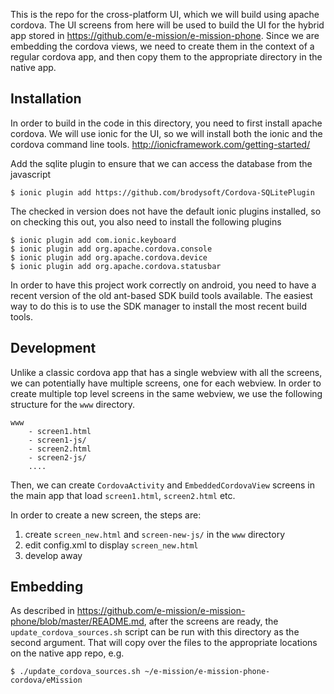 This is the repo for the cross-platform UI, which we will build using apache
cordova. The UI screens from here will be used to build the UI for the hybrid
app stored in https://github.com/e-mission/e-mission-phone. Since we are
embedding the cordova views, we need to create them in the context of a regular
cordova app, and then copy them to the appropriate directory in the native app.

## Installation

In order to build in the code in this directory, you need to first install apache cordova.
We will use ionic for the UI, so we will install both the ionic and the cordova command line tools.
http://ionicframework.com/getting-started/

Add the sqlite plugin to ensure that we can access the database from the javascript

    $ ionic plugin add https://github.com/brodysoft/Cordova-SQLitePlugin

The checked in version does not have the default ionic plugins installed, so on
checking this out, you also need to install the following plugins

    $ ionic plugin add com.ionic.keyboard
    $ ionic plugin add org.apache.cordova.console
    $ ionic plugin add org.apache.cordova.device
    $ ionic plugin add org.apache.cordova.statusbar

In order to have this project work correctly on android, you need to have a
recent version of the old ant-based SDK build tools available. The easiest way
to do this is to use the SDK manager to install the most recent build tools.

## Development

Unlike a classic cordova app that has a single webview with all the screens, we
can potentially have multiple screens, one for each webview. In order to create
multiple top level screens in the same webview, we use the following structure
for the `www` directory.

    www
        - screen1.html
        - screen1-js/
        - screen2.html
        - screen2-js/
        ....

Then, we can create `CordovaActivity` and `EmbeddedCordovaView` screens in the main app that load `screen1.html`, `screen2.html` etc.

In order to create a new screen, the steps are:

1. create `screen_new.html` and `screen-new-js/` in the `www` directory
1. edit config.xml to display `screen_new.html`
1. develop away

## Embedding

As described in https://github.com/e-mission/e-mission-phone/blob/master/README.md, after the screens are ready, the `update_cordova_sources.sh` script can be run with this directory as the second argument. That will copy over the files to the appropriate locations on the native app repo, e.g.

    $ ./update_cordova_sources.sh ~/e-mission/e-mission-phone-cordova/eMission
